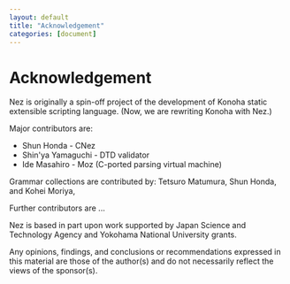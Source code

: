 ```yaml
---
layout: default
title: "Acknowledgement"
categories: [document]
---
```


# Acknowledgement

Nez is originally a spin-off project of the development of Konoha static 
extensible scripting language. (Now, we are rewriting Konoha with Nez.)

Major contributors are:

* Shun Honda - CNez
* Shin'ya Yamaguchi - DTD validator
* Ide Masahiro - Moz (C-ported parsing virtual machine)

Grammar collections are contributed by:
Tetsuro Matumura, Shun Honda, and Kohei Moriya, 

Further contributors are ...

Nez is based in part upon work supported by 
Japan Science and Technology Agency and Yokohama National University grants. 

Any opinions, findings, and conclusions or recommendations expressed 
in this material are those of the author(s) and do not necessarily reflect 
the views of the sponsor(s).
